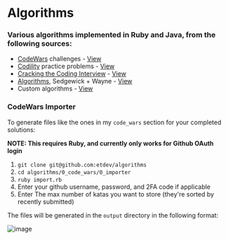 Algorithms
==========

### Various algorithms implemented in Ruby and Java, from the following sources:

* [CodeWars](http://www.codewars.com/users/etdev) challenges - [View](https://github.com/etdev/algorithms/tree/master/0_code_wars)
* [Codility](https://codility.com) practice problems - [View](https://github.com/etdev/algorithms/tree/master/1_codility)
* [Cracking the Coding Interview](http://www.amazon.com/Cracking-Coding-Interview-Programming-Questions/dp/098478280X) - [View](https://github.com/etdev/algorithms/tree/master/2_cracking_the_coding_interview)
* [Algorithms](http://algs4.cs.princeton.edu/home/), Sedgewick + Wayne - [View](https://github.com/etdev/algorithms/tree/master/3_sedgewick)
* Custom algorithms - [View](https://github.com/etdev/algorithms/tree/master/4_custom)

### CodeWars Importer

To generate files like the ones in my `code_wars` section for your completed solutions:

**NOTE: This requires Ruby, and currently only works for Github OAuth login**

1. `git clone git@github.com:etdev/algorithms`
2. `cd algorithms/0_code_wars/0_importer`
3. `ruby import.rb`
4. Enter your github username, password, and 2FA code if applicable
5. Enter The max number of katas you want to store (they're sorted by recently submitted)

The files will be generated in the `output` directory in the following format:

![image](https://cloud.githubusercontent.com/assets/6726985/14759971/fbe4b6f2-0970-11e6-8bf9-dd6c13a53ca5.png)
